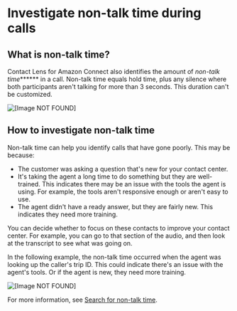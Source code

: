 # Investigate non\-talk time during calls<a name="non-talk-time"></a>

## What is non\-talk time?<a name="what-is-non-talk-time"></a>

Contact Lens for Amazon Connect also identifies the amount of *non\-talk time******* in a call\. Non\-talk time equals hold time, plus any silence where both participants aren't talking for more than 3 seconds\. This duration can't be customized\.

![\[Image NOT FOUND\]](http://docs.aws.amazon.com/connect/latest/adminguide/images/contact-lens-nontalk-time-overview.png)

## How to investigate non\-talk time<a name="how-to-investigate-non-talk-time"></a>

Non\-talk time can help you identify calls that have gone poorly\. This may be because:
+ The customer was asking a question that's new for your contact center\.
+ It's taking the agent a long time to do something but they are well\-trained\. This indicates there may be an issue with the tools the agent is using\. For example, the tools aren't responsive enough or aren't easy to use\.
+ The agent didn't have a ready answer, but they are fairly new\. This indicates they need more training\.

You can decide whether to focus on these contacts to improve your contact center\. For example, you can go to that section of the audio, and then look at the transcript to see what was going on\.

 In the following example, the non\-talk time occurred when the agent was looking up the caller's trip ID\. This could indicate there's an issue with the agent's tools\. Or if the agent is new, they need more training\.

![\[Image NOT FOUND\]](http://docs.aws.amazon.com/connect/latest/adminguide/images/contact-lens-non-talk-time-transcript.png)

For more information, see [Search for non\-talk time](search-conversations.md#nontalk-time-search)\.